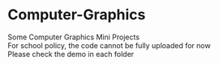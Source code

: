 # Computer-Graphics
Some Computer Graphics Mini Projects  
For school policy, the code cannot be fully uploaded for now  
Please check the demo in each folder
